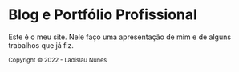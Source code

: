 # Blog e Portfólio Profissional
<p>Este é o meu site. Nele faço uma apresentação de mim e de alguns trabalhos que já fiz.</p>
<small>Copyright &copy; 2022 - Ladislau Nunes</small>